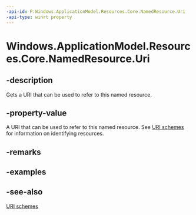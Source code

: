 ----api-id: P:Windows.ApplicationModel.Resources.Core.NamedResource.Uri
-api-type: winrt property
---<!-- Property syntaxpublic Windows.Foundation.Uri Uri { get; }--># Windows.ApplicationModel.Resources.Core.NamedResource.Uri## -descriptionGets a URI that can be used to refer to this named resource.## -property-valueA URI that can be used to refer to this named resource. See [URI schemes](http://msdn.microsoft.com/library/f3b3ae74-aaea-4f00-8f0a-4c231b8745af) for information on identifying resources.## -remarks## -examples## -see-also[URI schemes](http://msdn.microsoft.com/library/f3b3ae74-aaea-4f00-8f0a-4c231b8745af)